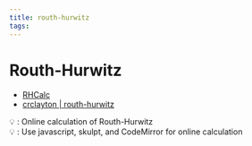 ```yaml
---
title: routh-hurwitz
tags: 
---
```


# Routh-Hurwitz

- [RHCalc](https://www.muchen.ca/RHCalc/)
- [crclayton | routh-hurwitz](http://crclayton.com/projects/routhhurwitz/index.html)

💡 : Online calculation of Routh-Hurwitz  
💡 : Use javascript, skulpt, and CodeMirror for online calculation  
